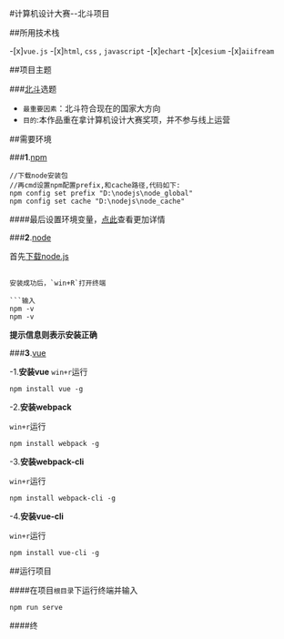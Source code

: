 #计算机设计大赛--北斗项目

##所用技术栈

-[x]`vue.js`
-[x]`html`, `css` , `javascript`
-[x]`echart`
-[x]`cesium`
-[x]`aiifream`

##项目主题

###[北斗](http://www.beidou.gov.cn/)选题

- `最重要因素`：北斗符合现在的国家大方向
- `目的`:本作品重在拿计算机设计大赛奖项，并不参与线上运营

##需要环境

###**1**.[npm](https://www.npmjs.com/)

```
//下载node安装包
//再cmd设置npm配置prefix,和cache路径,代码如下:
npm config set prefix "D:\nodejs\node_global"
npm config set cache "D:\nodejs\node_cache"
```

####最后设置环境变量，[点此](https://blog.csdn.net/zhouyan8603/article/details/109039732)查看更加详情


###**2**.[node](https://nodejs.org/en)

首先[下载node.js](https://nodejs.org/zh-cn/download/)
```

安装成功后，`win+R`打开终端

```输入
npm -v
npm -v
```
**提示信息则表示安装正确**

###**3**.[vue](https://cn.vuejs.org/)

-1.**安装vue**
`win+r`运行
```
npm install vue -g
```

-2.**安装webpack**

`win+r`运行
```
npm install webpack -g
```

-3.**安装webpack-cli**

`win+r`运行
```
npm install webpack-cli -g
```

-4.**安装vue-cli**

`win+r`运行
```
npm install vue-cli -g
```

##运行项目

####在项目`根目录`下运行终端并输入
```
npm run serve
```

####终

